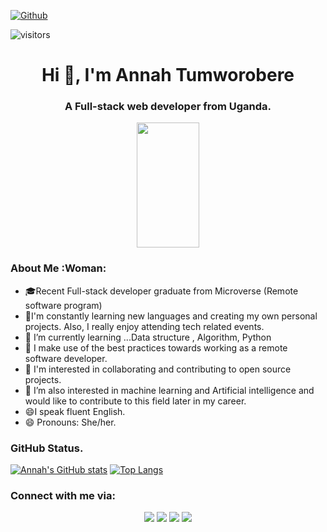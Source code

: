  [![Github](https://img.shields.io/github/followers/Tumworobere?label=Follow%20Me&style=social)](https://github.com/Tumworobere)

 ![visitors](https://visitor-badge.glitch.me/badge?page_id=Tumworobere.visitor-badge)

<h1 align="center">Hi 👋, I'm Annah Tumworobere </h1>
<h3 align="center">A Full-stack web developer from Uganda.</h3>
<div align="center">
<img align="center" src="https://media0.giphy.com/media/RbDKaczqWovIugyJmW/giphy.gif?cid=ecf05e47ikj8qtz7eo34kza1sbhswhi2qf2zcg1rj82yaj60&rid=giphy.gif&ct=g" width="100" height="200" />
</div>

### About Me :Woman:

- 🎓Recent Full-stack developer graduate from Microverse (Remote software program)
- 🌱I'm constantly learning new languages and creating my own personal projects. Also, I really enjoy attending tech related events.
- 🌱 I’m currently learning ...Data structure , Algorithm, Python
- 🌱 I make use of the best practices towards working as a remote software developer.
- 👯 I'm interested in collaborating and contributing to open source projects.
- 👯 I’m also interested in machine learning and Artificial intelligence and  would like to contribute to this field later in my career.
- 😄I speak fluent English.
- 😄 Pronouns: She/her.

### GitHub Status.  

[![Annah's GitHub stats](https://github-readme-stats.vercel.app/api?username=Tumworobere&show_icons=true&theme=dracula)](https://github.com/Tumworobere/github-readme-stats)
[![Top Langs](https://github-readme-stats.vercel.app/api/top-langs/?username=Tumworobere&theme=dracula)](https://github.com/Tumworobere/github-readme-stats)

### Connect with me via:
<p align="center">
  <a target="_blank"
    href="https://www.linkedin.com/in/annah-tumworobere"><img
    src="https://img.shields.io/badge/-LinkedIn-0077b5?style=for-the-badge&logo=LinkedIn&logoColor=white"></img></a>
 <a target="_blank"
    href="https://twitter.com/Tannah2090"><img
    src="https://img.shields.io/badge/-Twitter-1DA1F2?style=for-the-badge&logo=Twitter&logoColor=white"></img></a>
  <a target="_blank"
    href="mailto:annaht.annah@gmail.com"><img
    src="https://img.shields.io/badge/-Gmail-D14836?style=for-the-badge&logo=Gmail&logoColor=white"></img></a>
  <a target="_blank"
    href="https://wa.me/+256784365983"><img
    src="https://img.shields.io/badge/WhatsApp-25D366?style=for-the-badge&logo=whatsapp&logoColor=white"></img></a>
</p>

